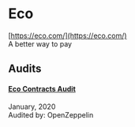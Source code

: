 
# Eco
  
[https://eco.com/](https://eco.com/)<br>
A better way to pay


## Audits



#### [Eco Contracts Audit](https://blog.openzeppelin.com/eco-contracts-audit/)

January, 2020<br>
Audited by: OpenZeppelin<br>

      

  



